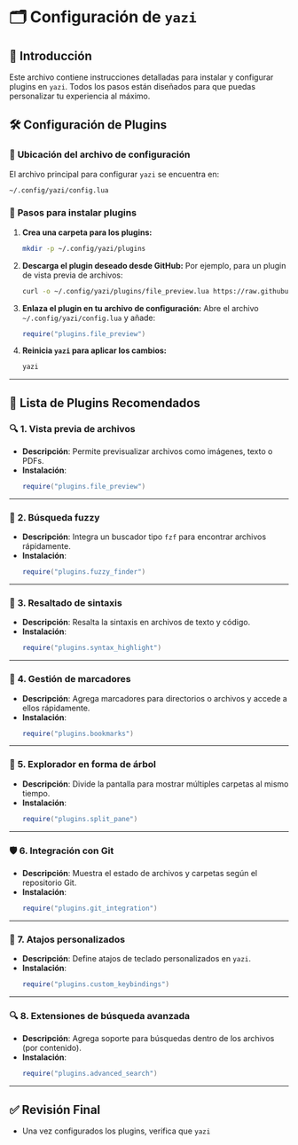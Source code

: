 
# 🗂️ Configuración de `yazi`

## 📄 **Introducción**
Este archivo contiene instrucciones detalladas para instalar y configurar plugins en `yazi`. Todos los pasos están diseñados para que puedas personalizar tu experiencia al máximo.

## 🛠️ **Configuración de Plugins**

### 📍 **Ubicación del archivo de configuración**
El archivo principal para configurar `yazi` se encuentra en:
```bash
~/.config/yazi/config.lua
```

### 🌟 **Pasos para instalar plugins**
1. **Crea una carpeta para los plugins:**
   ```bash
   mkdir -p ~/.config/yazi/plugins
   ```

2. **Descarga el plugin deseado desde GitHub:**
   Por ejemplo, para un plugin de vista previa de archivos:
   ```bash
   curl -o ~/.config/yazi/plugins/file_preview.lua https://raw.githubusercontent.com/username/repo/branch/file_preview.lua
   ```

3. **Enlaza el plugin en tu archivo de configuración:**
   Abre el archivo `~/.config/yazi/config.lua` y añade:
   ```lua
   require("plugins.file_preview")
   ```

4. **Reinicia `yazi` para aplicar los cambios:**
   ```bash
   yazi
   ```

---

## 🧩 **Lista de Plugins Recomendados**

### 🔍 **1. Vista previa de archivos**
- **Descripción**: Permite previsualizar archivos como imágenes, texto o PDFs.
- **Instalación**:
  ```lua
  require("plugins.file_preview")
  ```

---

### 🔎 **2. Búsqueda fuzzy**
- **Descripción**: Integra un buscador tipo `fzf` para encontrar archivos rápidamente.
- **Instalación**:
  ```lua
  require("plugins.fuzzy_finder")
  ```

---

### 🎨 **3. Resaltado de sintaxis**
- **Descripción**: Resalta la sintaxis en archivos de texto y código.
- **Instalación**:
  ```lua
  require("plugins.syntax_highlight")
  ```

---

### 📌 **4. Gestión de marcadores**
- **Descripción**: Agrega marcadores para directorios o archivos y accede a ellos rápidamente.
- **Instalación**:
  ```lua
  require("plugins.bookmarks")
  ```

---

### 🌲 **5. Explorador en forma de árbol**
- **Descripción**: Divide la pantalla para mostrar múltiples carpetas al mismo tiempo.
- **Instalación**:
  ```lua
  require("plugins.split_pane")
  ```

---

### 🛡️ **6. Integración con Git**
- **Descripción**: Muestra el estado de archivos y carpetas según el repositorio Git.
- **Instalación**:
  ```lua
  require("plugins.git_integration")
  ```

---

### 🎹 **7. Atajos personalizados**
- **Descripción**: Define atajos de teclado personalizados en `yazi`.
- **Instalación**:
  ```lua
  require("plugins.custom_keybindings")
  ```

---

### 🔍 **8. Extensiones de búsqueda avanzada**
- **Descripción**: Agrega soporte para búsquedas dentro de los archivos (por contenido).
- **Instalación**:
  ```lua
  require("plugins.advanced_search")
  ```

---

## ✅ **Revisión Final**
- Una vez configurados los plugins, verifica que `yazi`
